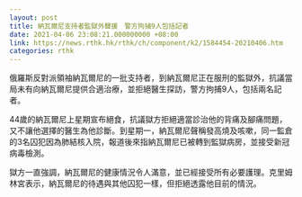 ```yaml
---
layout: post
title: 納瓦爾尼支持者監獄外聲援　警方拘捕9人包括記者
date: 2021-04-06 23:08:21.000000000 +08:00
link: https://news.rthk.hk/rthk/ch/component/k2/1584454-20210406.htm
categories: rthk
---
```


俄羅斯反對派領袖納瓦爾尼的一批支持者，到納瓦爾尼正在服刑的監獄外，抗議當局未有向納瓦爾尼提供合適治療，並拒絕醫生探訪，警方拘捕9人，包括兩名記者。

44歲的納瓦爾尼上星期宣布絕食，抗議獄方拒絕適當診治他的背痛及腳痛問題，又不讓他選擇的醫生為他診斷。到星期一，納瓦爾尼聲稱發高燒及咳嗽，同一監倉的3名囚犯因為肺結核入院，報道後來指納瓦爾尼已被轉到監獄病房，並接受新冠病毒檢測。

獄方一直強調，納瓦爾尼的健康情況令人滿意，並已經接受所有必要護理。克里姆林宮表示，納瓦爾尼的待遇與其他囚犯一樣，但拒絕透露他目前的情況。
